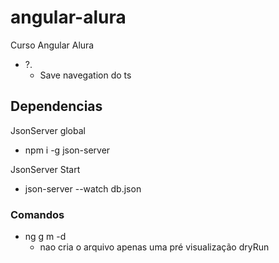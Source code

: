# angular-alura

Curso Angular Alura


- ?.
  - Save navegation do ts

## Dependencias

JsonServer global

- npm i -g json-server

JsonServer Start

- json-server --watch db.json



### Comandos

- ng g m -d
  - nao cria o arquivo apenas uma pré visualização dryRun
